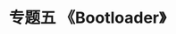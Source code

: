 ---
title: "专题五 《Bootloader》"
menu:
  main:
    identifier: "linux-boot"
    parent: "linux"
    name: "BootLoader"
    weight: 5
---